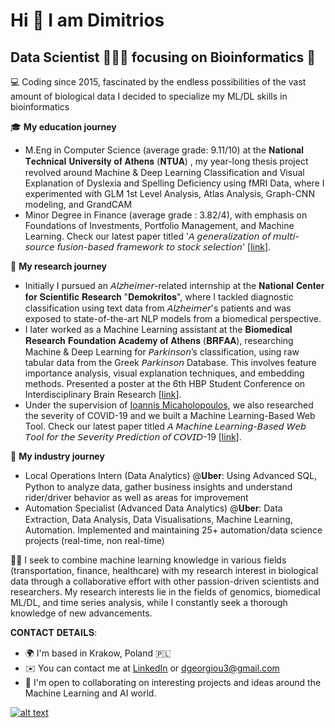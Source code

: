 # Hi 👋 I am Dimitrios
## Data Scientist 👨🏽‍💻 focusing on Bioinformatics 🧬

💻 Coding since 2015, fascinated by the endless possibilities of the vast amount of biological data I decided to specialize my ML/DL skills in bioinformatics

🎓 **My education journey**
* M.Eng in Computer Science (average grade: 9.11/10) at the 𝐍𝐚𝐭𝐢𝐨𝐧𝐚𝐥 𝐓𝐞𝐜𝐡𝐧𝐢𝐜𝐚𝐥 𝐔𝐧𝐢𝐯𝐞𝐫𝐬𝐢𝐭𝐲 𝐨𝐟 𝐀𝐭𝐡𝐞𝐧𝐬 (𝐍𝐓𝐔𝐀) , my year-long thesis project revolved around Machine & Deep Learning Classification and Visual Explanation of Dyslexia and Spelling Deficiency using fMRI Data, where I experimented with GLM 1st Level Analysis, Atlas Analysis, Graph-CNN modeling, and GrandCAM
* Minor Degree in Finance (average grade : 3.82/4), with emphasis on Foundations of Investments, Portfolio Management, and Machine Learning. Check our latest paper titled '𝘈 𝘨𝘦𝘯𝘦𝘳𝘢𝘭𝘪𝘻𝘢𝘵𝘪𝘰𝘯 𝘰𝘧 𝘮𝘶𝘭𝘵𝘪-𝘴𝘰𝘶𝘳𝘤𝘦 𝘧𝘶𝘴𝘪𝘰𝘯-𝘣𝘢𝘴𝘦𝘥 𝘧𝘳𝘢𝘮𝘦𝘸𝘰𝘳𝘬 𝘵𝘰 𝘴𝘵𝘰𝘤𝘬 𝘴𝘦𝘭𝘦𝘤𝘵𝘪𝘰𝘯' [[link](https://www.sciencedirect.com/science/article/pii/S1566253523003342)].


🔬 **My research journey**
* Initially I pursued an 𝘈𝘭𝘻𝘩𝘦𝘪𝘮𝘦𝘳-related internship at the 𝐍𝐚𝐭𝐢𝐨𝐧𝐚𝐥 𝐂𝐞𝐧𝐭𝐞𝐫 𝐟𝐨𝐫 𝐒𝐜𝐢𝐞𝐧𝐭𝐢𝐟𝐢𝐜 𝐑𝐞𝐬𝐞𝐚𝐫𝐜𝐡 "𝐃𝐞𝐦𝐨𝐤𝐫𝐢𝐭𝐨𝐬", where I tackled diagnostic classification using text data from 𝘈𝘭𝘻𝘩𝘦𝘪𝘮𝘦𝘳's patients and was exposed to state-of-the-art NLP models from a biomedical perspective.
* I later worked as a Machine Learning assistant at the 𝐁𝐢𝐨𝐦𝐞𝐝𝐢𝐜𝐚𝐥 𝐑𝐞𝐬𝐞𝐚𝐫𝐜𝐡 𝐅𝐨𝐮𝐧𝐝𝐚𝐭𝐢𝐨𝐧 𝐀𝐜𝐚𝐝𝐞𝐦𝐲 𝐨𝐟 𝐀𝐭𝐡𝐞𝐧𝐬 (𝐁𝐑𝐅𝐀𝐀), researching Machine & Deep Learning for 𝘗𝘢𝘳𝘬𝘪𝘯𝘴𝘰𝘯’s classification, using raw tabular data from the Greek 𝘗𝘢𝘳𝘬𝘪𝘯𝘴𝘰𝘯 Database. This involves feature importance analysis, visual explanation techniques, and embedding methods. Presented a poster at the 6th HBP Student Conference on Interdisciplinary Brain Research [[link](https://www.linkedin.com/in/dimitrios-georgiou/overlay/1635484219509/single-media-viewer/?profileId=ACoAAB9iLVIBxYpeomo-Y21fFLHo-YyxI_Rj_vk)].
* Under the supervision of [Ioannis Micaholopoulos](https://github.com/imichalop), we also researched the severity of COVID-19 and we built a Machine Learning-Based Web Tool. Check our latest paper titled 𝘈 𝘔𝘢𝘤𝘩𝘪𝘯𝘦 𝘓𝘦𝘢𝘳𝘯𝘪𝘯𝘨-𝘉𝘢𝘴𝘦𝘥 𝘞𝘦𝘣 𝘛𝘰𝘰𝘭 𝘧𝘰𝘳 𝘵𝘩𝘦 𝘚𝘦𝘷𝘦𝘳𝘪𝘵𝘺 𝘗𝘳𝘦𝘥𝘪𝘤𝘵𝘪𝘰𝘯 𝘰𝘧 𝘊𝘖𝘝𝘐𝘋-19 [[link](https://www.mdpi.com/2673-6284/13/3/22)].

💼 **My industry journey**
* Local Operations Intern (Data Analytics) @𝐔𝐛𝐞𝐫: Using Advanced SQL, Python to analyze data, gather business insights and understand
rider/driver behavior as well as areas for improvement
* Automation Specialist (Advanced Data Analytics) @𝐔𝐛𝐞𝐫: Data Extraction, Data Analysis, Data Visualisations, Machine Learning, Automation. Implemented and maintaining 25+ automation/data science projects (real-time, non real-time)

👨‍🏫 I seek to combine machine learning knowledge in various fields (transportation, finance, healthcare) with my research interest in biological data through a collaborative effort with other passion-driven scientists and researchers. My research interests lie in the fields of genomics, biomedical ML/DL, and time series analysis, while I constantly seek a thorough knowledge of new advancements.


𝐂𝐎𝐍𝐓𝐀𝐂𝐓 𝐃𝐄𝐓𝐀𝐈𝐋𝐒:
* 🌍  I'm based in Krakow, Poland 🇵🇱
* ✉️  You can contact me at [LinkedIn](https://www.linkedin.com/in/dimitrios-georgiou/) or dgeorgiou3@gmail.com
* 🤝  I'm open to collaborating on interesting projects and ideas around the Machine Learning and AI world.

[![alt text](http://i.imgur.com/0o48UoR.png)](https://x.com/jimmyg1997)
